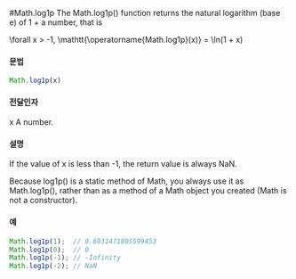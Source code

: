 #Math.log1p
The Math.log1p() function returns the natural logarithm (base e) of 1 + a number, that is

\forall x > -1, \mathtt{\operatorname{Math.log1p}(x)} = \ln(1 + x)



#### 문법

```javascript
Math.log1p(x)
```

#### 전달인자

x
A number.




#### 설명

If the value of x is less than -1, the return value is always NaN.

Because log1p() is a static method of Math, you always use it as Math.log1p(), rather than as a method of a Math object you created (Math is not a constructor).



#### 예

```javascript
Math.log1p(1);  // 0.6931471805599453
Math.log1p(0);  // 0
Math.log1p(-1); // -Infinity
Math.log1p(-2); // NaN
```



